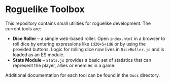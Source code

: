 # Roguelike Toolbox

This repository contains small utilities for roguelike development. The current tools are:

- **Dice Roller** – a simple web-based roller. Open `index.html` in a browser to roll dice by entering expressions like `1d20+5+1d6` or by using the provided buttons. Logic for rolling dice now lives in `DiceRoller.js` and is loaded as an ES module.
- **Stats Module** – `Stats.js` provides a basic set of statistics that can represent the player, allies or enemies in a game.

Additional documentation for each tool can be found in the `Docs` directory.
